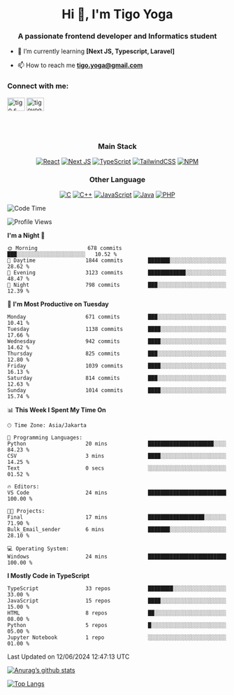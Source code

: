 <h1 align="center">Hi 👋, I'm Tigo Yoga</h1>
<h3 align="center">A passionate frontend developer and Informatics student</h3>

- 🌱 I’m currently learning **[Next JS, Typescript, Laravel]**

- 📫 How to reach me **tigo.yoga@gmail.com**

<h3 align="left">Connect with me:</h3>
<p align="left">
<a href="https://linkedin.com/in/tigo s yoga" target="blank"><img align="center" src="https://raw.githubusercontent.com/rahuldkjain/github-profile-readme-generator/master/src/images/icons/Social/linked-in-alt.svg" alt="tigo s yoga" height="30" width="40" /></a>
<a href="https://instagram.com/tigoyoga" target="blank"><img align="center" src="https://raw.githubusercontent.com/rahuldkjain/github-profile-readme-generator/master/src/images/icons/Social/instagram.svg" alt="tigoyoga" height="30" width="40" /></a>
</p>

<br/>
<br/>

<h3 align="center">Main Stack</h3>
<div align="center">
  
  <a href="">![React](https://img.shields.io/badge/react-%2320232a.svg?style=for-the-badge&logo=react&logoColor=%2361DAFB)</a>
  <a href="">![Next JS](https://img.shields.io/badge/Next-black?style=for-the-badge&logo=next.js&logoColor=white)</a>
   <a href="">![TypeScript](https://img.shields.io/badge/typescript-%23007ACC.svg?style=for-the-badge&logo=typescript&logoColor=white)</a>
  <a href="">![TailwindCSS](https://img.shields.io/badge/tailwindcss-%2338B2AC.svg?style=for-the-badge&logo=tailwind-css&logoColor=white)</a>
  <a href="">![NPM](https://img.shields.io/badge/NPM-%23000000.svg?style=for-the-badge&logo=npm&logoColor=white)</a>
</div>
<h3 align="center">Other Language</h3>
<div align="center">
  
  <a href="">![C](https://img.shields.io/badge/c-%2300599C.svg?style=for-the-badge&logo=c&logoColor=white)</a>
  <a href="">![C++](https://img.shields.io/badge/c++-%2300599C.svg?style=for-the-badge&logo=c%2B%2B&logoColor=white)</a>
  <a href="">![JavaScript](https://img.shields.io/badge/javascript-%23323330.svg?style=for-the-badge&logo=javascript&logoColor=%23F7DF1E)</a>
  <a href="">![Java](https://img.shields.io/badge/java-%23ED8B00.svg?style=for-the-badge&logo=java&logoColor=white)</a>
  <a href="">![PHP](https://img.shields.io/badge/php-%23777BB4.svg?style=for-the-badge&logo=php&logoColor=white)</a>
</div>

<!--START_SECTION:waka-->
![Code Time](http://img.shields.io/badge/Code%20Time-873%20hrs%2023%20mins-blue)

![Profile Views](http://img.shields.io/badge/Profile%20Views-2-blue)

**I'm a Night 🦉** 

```text
🌞 Morning                678 commits         ███░░░░░░░░░░░░░░░░░░░░░░   10.52 % 
🌆 Daytime                1844 commits        ███████░░░░░░░░░░░░░░░░░░   28.62 % 
🌃 Evening                3123 commits        ████████████░░░░░░░░░░░░░   48.47 % 
🌙 Night                  798 commits         ███░░░░░░░░░░░░░░░░░░░░░░   12.39 % 
```
📅 **I'm Most Productive on Tuesday** 

```text
Monday                   671 commits         ███░░░░░░░░░░░░░░░░░░░░░░   10.41 % 
Tuesday                  1138 commits        ████░░░░░░░░░░░░░░░░░░░░░   17.66 % 
Wednesday                942 commits         ████░░░░░░░░░░░░░░░░░░░░░   14.62 % 
Thursday                 825 commits         ███░░░░░░░░░░░░░░░░░░░░░░   12.80 % 
Friday                   1039 commits        ████░░░░░░░░░░░░░░░░░░░░░   16.13 % 
Saturday                 814 commits         ███░░░░░░░░░░░░░░░░░░░░░░   12.63 % 
Sunday                   1014 commits        ████░░░░░░░░░░░░░░░░░░░░░   15.74 % 
```


📊 **This Week I Spent My Time On** 

```text
🕑︎ Time Zone: Asia/Jakarta

💬 Programming Languages: 
Python                   20 mins             █████████████████████░░░░   84.23 % 
CSV                      3 mins              ████░░░░░░░░░░░░░░░░░░░░░   14.25 % 
Text                     0 secs              ░░░░░░░░░░░░░░░░░░░░░░░░░   01.52 % 

🔥 Editors: 
VS Code                  24 mins             █████████████████████████   100.00 % 

🐱‍💻 Projects: 
Final                    17 mins             ██████████████████░░░░░░░   71.90 % 
Bulk_Email_sender        6 mins              ███████░░░░░░░░░░░░░░░░░░   28.10 % 

💻 Operating System: 
Windows                  24 mins             █████████████████████████   100.00 % 
```

**I Mostly Code in TypeScript** 

```text
TypeScript               33 repos            ████████░░░░░░░░░░░░░░░░░   33.00 % 
JavaScript               15 repos            ████░░░░░░░░░░░░░░░░░░░░░   15.00 % 
HTML                     8 repos             ██░░░░░░░░░░░░░░░░░░░░░░░   08.00 % 
Python                   5 repos             █░░░░░░░░░░░░░░░░░░░░░░░░   05.00 % 
Jupyter Notebook         1 repo              ░░░░░░░░░░░░░░░░░░░░░░░░░   01.00 % 
```




 Last Updated on 12/06/2024 12:47:13 UTC
<!--END_SECTION:waka-->

[![Anurag’s github stats](https://github-readme-stats.vercel.app/api?username=tigoyoga)](https://github.com/tigoyoga)

[![Top Langs](https://github-readme-stats.vercel.app/api/top-langs/?username=tigoyoga&layout=compact)](https://github.com/tigoyoga)
